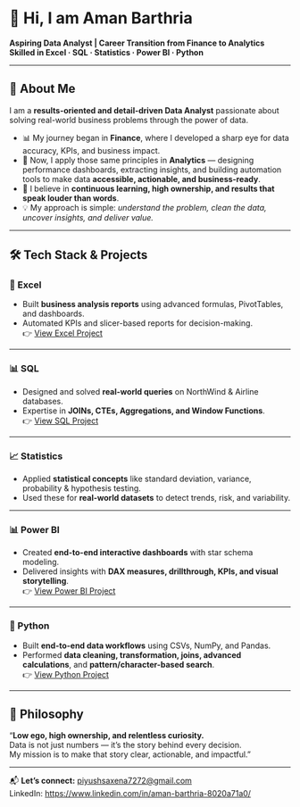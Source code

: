 # 👋 Hi, I am Aman Barthria  

**Aspiring Data Analyst | Career Transition from Finance to Analytics**  
**Skilled in Excel · SQL · Statistics · Power BI · Python**  

---

## 🚀 About Me  
I am a **results-oriented and detail-driven Data Analyst** passionate about solving real-world business problems through the power of data.  

- 📊 My journey began in **Finance**, where I developed a sharp eye for data accuracy, KPIs, and business impact.  
- 🔎 Now, I apply those same principles in **Analytics** — designing performance dashboards, extracting insights, and building automation tools to make data **accessible, actionable, and business-ready**.  
- 🧠 I believe in **continuous learning, high ownership, and results that speak louder than words**.  
- 💡 My approach is simple: *understand the problem, clean the data, uncover insights, and deliver value.*  

---

## 🛠️ Tech Stack & Projects  

### 📑 Excel  
- Built **business analysis reports** using advanced formulas, PivotTables, and dashboards.  
- Automated KPIs and slicer-based reports for decision-making.  
👉 [View Excel Project](https://github.com/AmanBarthria/excel_analysis-project)

---

### 📊 SQL  
- Designed and solved **real-world queries** on NorthWind & Airline databases.  
- Expertise in **JOINs, CTEs, Aggregations, and Window Functions**.  
👉 [View SQL Project](https://github.com/AmanBarthria/SQL_project)

---

### 📈 Statistics  
- Applied **statistical concepts** like standard deviation, variance, probability & hypothesis testing.  
- Used these for **real-world datasets** to detect trends, risk, and variability.  

---

### 📊 Power BI  
- Created **end-to-end interactive dashboards** with star schema modeling.  
- Delivered insights with **DAX measures, drillthrough, KPIs, and visual storytelling**.  
👉 [View Power BI Project](https://github.com/AmanBarthria/powerbi_project)

---

### 🐍 Python  
- Built **end-to-end data workflows** using CSVs, NumPy, and Pandas.  
- Performed **data cleaning, transformation, joins, advanced calculations**, and **pattern/character-based search**.  
👉 [View Python Project](https://github.com/AmanBarthria/Python_project)

---

## 🌟 Philosophy  
“**Low ego, high ownership, and relentless curiosity.**  
Data is not just numbers — it’s the story behind every decision.  
My mission is to make that story clear, actionable, and impactful.”  

---

📬 **Let’s connect:** piyushsaxena7272@gmail.com  
LinkedIn: https://www.linkedin.com/in/aman-barthria-8020a71a0/
